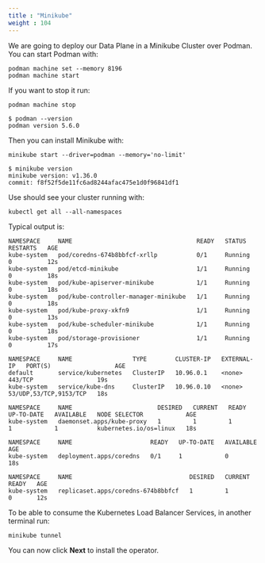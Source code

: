 ```yaml
---
title : "Minikube"
weight : 104
---
```


We are going to deploy our Data Plane in a Minikube Cluster over Podman. You can start Podman with:

```
podman machine set --memory 8196
podman machine start
```

If you want to stop it run:
```
podman machine stop
```

```
$ podman --version
podman version 5.6.0
```

Then you can install Minikube with:
```
minikube start --driver=podman --memory='no-limit'
```

```
$ minikube version
minikube version: v1.36.0
commit: f8f52f5de11fc6ad8244afac475e1d0f96841df1
```


Use should see your cluster running with:
```
kubectl get all --all-namespaces
```

Typical output is:
```
NAMESPACE     NAME                                   READY   STATUS    RESTARTS   AGE
kube-system   pod/coredns-674b8bbfcf-xrllp           0/1     Running   0          12s
kube-system   pod/etcd-minikube                      1/1     Running   0          18s
kube-system   pod/kube-apiserver-minikube            1/1     Running   0          18s
kube-system   pod/kube-controller-manager-minikube   1/1     Running   0          18s
kube-system   pod/kube-proxy-xkfn9                   1/1     Running   0          13s
kube-system   pod/kube-scheduler-minikube            1/1     Running   0          18s
kube-system   pod/storage-provisioner                1/1     Running   0          17s

NAMESPACE     NAME                 TYPE        CLUSTER-IP   EXTERNAL-IP   PORT(S)                  AGE
default       service/kubernetes   ClusterIP   10.96.0.1    <none>        443/TCP                  19s
kube-system   service/kube-dns     ClusterIP   10.96.0.10   <none>        53/UDP,53/TCP,9153/TCP   18s

NAMESPACE     NAME                        DESIRED   CURRENT   READY   UP-TO-DATE   AVAILABLE   NODE SELECTOR            AGE
kube-system   daemonset.apps/kube-proxy   1         1         1       1            1           kubernetes.io/os=linux   18s

NAMESPACE     NAME                      READY   UP-TO-DATE   AVAILABLE   AGE
kube-system   deployment.apps/coredns   0/1     1            0           18s

NAMESPACE     NAME                                 DESIRED   CURRENT   READY   AGE
kube-system   replicaset.apps/coredns-674b8bbfcf   1         1         0       12s
```


To be able to consume the Kubernetes Load Balancer Services, in another terminal run:
```
minikube tunnel
```


You can now click **Next** to install the operator.